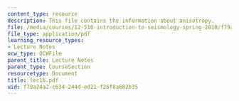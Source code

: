 ```yaml
---
content_type: resource
description: This file contains the information about anisotropy.
file: /media/courses/12-510-introduction-to-seismology-spring-2010/f79a24a2c634244ded21f26f8a682b35_lec16.pdf
file_type: application/pdf
learning_resource_types:
- Lecture Notes
ocw_type: OCWFile
parent_title: Lecture Notes
parent_type: CourseSection
resourcetype: Document
title: lec16.pdf
uid: f79a24a2-c634-244d-ed21-f26f8a682b35
---
```

